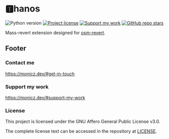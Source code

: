 # 🆃hanos

![Python version](https://shields.monicz.dev/badge/python-v3.11-blue)
[![Project license](https://shields.monicz.dev/github/license/Zaczero/Thanos)](https://github.com/Zaczero/Thanos/blob/main/LICENSE)
[![Support my work](https://shields.monicz.dev/badge/%E2%99%A5%EF%B8%8F%20Support%20my%20work-purple)](https://monicz.dev/#support-my-work)
[![GitHub repo stars](https://shields.monicz.dev/github/stars/Zaczero/Thanos?style=social)](https://github.com/Zaczero/Thanos)

Mass-revert extension designed for [osm-revert](https://github.com/Zaczero/osm-revert).

## Footer

### Contact me

https://monicz.dev/#get-in-touch

### Support my work

https://monicz.dev/#support-my-work

### License

This project is licensed under the GNU Affero General Public License v3.0.

The complete license text can be accessed in the repository at [LICENSE](https://github.com/Zaczero/Thanos/blob/main/LICENSE).
